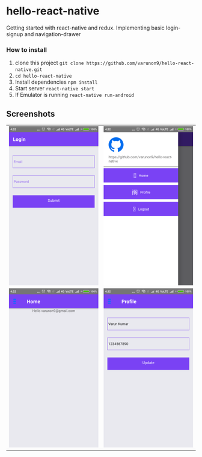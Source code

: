 # hello-react-native
Getting started with react-native and redux. Implementing basic login-signup and navigation-drawer

### How to install

1. clone this project `git clone https://github.com/varunon9/hello-react-native.git`
2. `cd hello-react-native`
3. Install dependencies `npm install`
4. Start server `react-native start`
5. If Emulator is running `react-native run-android`

## Screenshots
|  |  |
| --- | --- |
|![Login](./screenshots/login.png) | ![Navigation Drawer](./screenshots/navigation-drawer.png)|
|![Home](./screenshots/home.png) | ![Profile](./screenshots/profile.png)|
